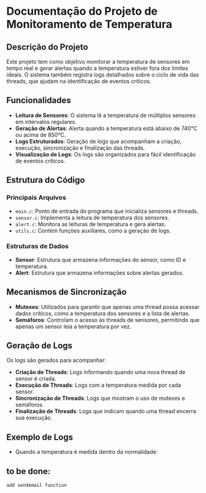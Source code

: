 # Documentação do Projeto de Monitoramento de Temperatura

## Descrição do Projeto

Este projeto tem como objetivo monitorar a temperatura de sensores em tempo real e gerar alertas quando a temperatura estiver fora dos limites ideais. O sistema também registra logs detalhados sobre o ciclo de vida das threads, que ajudam na identificação de eventos críticos.

## Funcionalidades

- **Leitura de Sensores**: O sistema lê a temperatura de múltiplos sensores em intervalos regulares.
- **Geração de Alertas**: Alerta quando a temperatura está abaixo de 740°C ou acima de 850°C.
- **Logs Estruturados**: Geração de logs que acompanham a criação, execução, sincronização e finalização das threads.
- **Visualização de Logs**: Os logs são organizados para fácil identificação de eventos críticos.

## Estrutura do Código

### Principais Arquivos

- `main.c`: Ponto de entrada do programa que inicializa sensores e threads.
- `sensor.c`: Implementa a leitura de temperatura dos sensores.
- `alert.c`: Monitora as leituras de temperatura e gera alertas.
- `utils.c`: Contém funções auxiliares, como a geração de logs.

### Estruturas de Dados

- **Sensor**: Estrutura que armazena informações do sensor, como ID e temperatura.
- **Alert**: Estrutura que armazena informações sobre alertas gerados.

## Mecanismos de Sincronização

- **Mutexes**: Utilizados para garantir que apenas uma thread possa acessar dados críticos, como a temperatura dos sensores e a lista de alertas.
- **Semáforos**: Controlam o acesso às threads de sensores, permitindo que apenas um sensor leia a temperatura por vez.

## Geração de Logs

Os logs são gerados para acompanhar:

- **Criação de Threads**: Logs informando quando uma nova thread de sensor é criada.
- **Execução de Threads**: Logs com a temperatura medida por cada sensor.
- **Sincronização de Threads**: Logs que mostram o uso de mutexes e semáforos.
- **Finalização de Threads**: Logs que indicam quando uma thread encerra sua execução.

## Exemplo de Logs

- Quando a temperatura é medida dentro da normalidade:

## to be done:
    add sendemail function